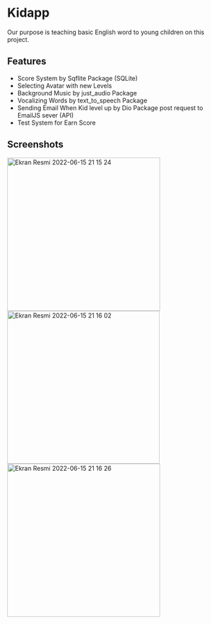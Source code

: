 # Kidapp
 Our purpose is teaching basic English word to young children on this project.
 
 ## Features
 - Score System by Sqflite Package (SQLite)
 - Selecting Avatar with new Levels
 - Background Music by just_audio Package
 - Vocalizing Words by text_to_speech Package
 - Sending Email When Kid level up by Dio Package post request to EmailJS sever (API)
 - Test System for Earn Score

## Screenshots
<img width="352" alt="Ekran Resmi 2022-06-15 21 15 24" src="https://user-images.githubusercontent.com/94011744/173899229-13be0bf5-7a41-4d8b-b5b2-8d6875439bf5.png">
<img width="351" alt="Ekran Resmi 2022-06-15 21 16 02" src="https://user-images.githubusercontent.com/94011744/173899243-92725c43-c991-477d-b021-5ec303b1443e.png">
<img width="352" alt="Ekran Resmi 2022-06-15 21 16 26" src="https://user-images.githubusercontent.com/94011744/173899253-e6390fab-8a40-4e90-a81c-81be9c50add4.png">
